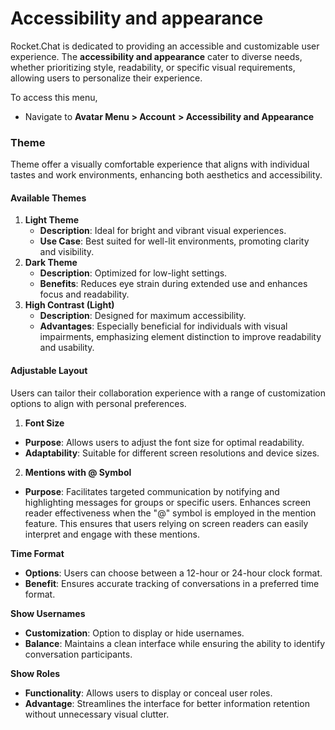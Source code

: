 # Accessibility and appearance

Rocket.Chat is dedicated to providing an accessible and customizable user experience. The **accessibility and appearance** cater to diverse needs, whether prioritizing style, readability, or specific visual requirements, allowing users to personalize their experience.

To access this menu,&#x20;

* Navigate to **Avatar Menu >  Account** **> Accessibility and Appearance**

### Theme&#x20;

Theme offer a visually comfortable experience that aligns with individual tastes and work environments, enhancing both aesthetics and accessibility.

#### Available Themes

1. **Light Theme**
   * **Description**: Ideal for bright and vibrant visual experiences.
   * **Use Case**: Best suited for well-lit environments, promoting clarity and visibility.
2. **Dark Theme**
   * **Description**: Optimized for low-light settings.
   * **Benefits**: Reduces eye strain during extended use and enhances focus and readability.
3. **High Contrast (Light)**
   * **Description**: Designed for maximum accessibility.
   * **Advantages**: Especially beneficial for individuals with visual impairments, emphasizing element distinction to improve readability and usability.

#### Adjustable Layout

Users can tailor their collaboration experience with a range of customization options to align with personal preferences.

1. **Font Size**

* **Purpose**: Allows users to adjust the font size for optimal readability.
* **Adaptability**: Suitable for different screen resolutions and device sizes.

2. **Mentions with @ Symbol**

* **Purpose**: Facilitates targeted communication by notifying and highlighting messages for groups or specific users. Enhances screen reader effectiveness when the "@" symbol is employed in the mention feature. This ensures that users relying on screen readers can easily interpret and engage with these mentions.

**Time Format**

* **Options**: Users can choose between a 12-hour or 24-hour clock format.
* **Benefit**: Ensures accurate tracking of conversations in a preferred time format.

**Show Usernames**

* **Customization**: Option to display or hide usernames.
* **Balance**: Maintains a clean interface while ensuring the ability to identify conversation participants.

**Show Roles**

* **Functionality**: Allows users to display or conceal user roles.
* **Advantage**: Streamlines the interface for better information retention without unnecessary visual clutter.
